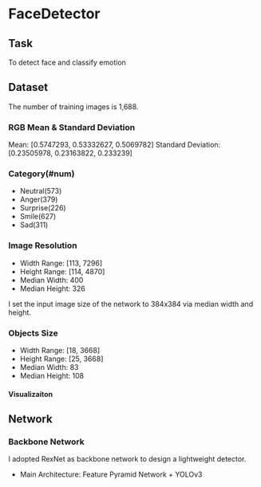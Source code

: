 # FaceDetector

## Task

To detect face and classify emotion

## Dataset 

The number of training images is 1,688.

### RGB Mean & Standard Deviation
Mean: [0.5747293, 0.53332627, 0.5069782]
Standard Deviation: [0.23505978, 0.23163822, 0.233239]

### Category(#num)
- Neutral(573)
- Anger(379)
- Surprise(226)
- Smile(627)
- Sad(311)

### Image Resolution
- Width Range: [113, 7296]
- Height Range: [114, 4870]
- Median Width: 400
- Median Height: 326

I set the input image size of the network to 384x384 via median width and height.

### Objects Size
- Width Range: [18, 3668]
- Height Range: [25, 3668]
- Median Width: 83
- Median Height: 108


#### Visualizaiton


## Network

### Backbone Network
I adopted RexNet as backbone network to design a lightweight detector.

- Main Architecture: Feature Pyramid Network + YOLOv3


